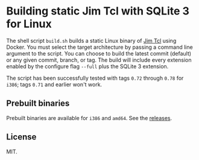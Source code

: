 # Building static Jim Tcl with SQLite 3 for Linux

The shell script `build.sh` builds a static Linux binary of [Jim Tcl](https://github.com/msteveb/jimtcl) using Docker.  You must select the target architecture by passing a command line argument to the script.  You can choose to build the latest commit (default) or any given commit, branch, or tag.  The build will include every extension enabled by the configure flag `--full` plus the SQLite 3 extension.

The script has been successfully tested with tags `0.72` through `0.78` for `i386`; tags `0.71` and earlier won't work.

## Prebuilt binaries

Prebuilt binaries are available for `i386` and `amd64`.  See the [releases](https://github.com/dbohdan/jimsh-static/releases).

## License

MIT.
